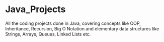 # Java_Projects
All the coding projects done in Java, covering concepts like OOP, Inheritance, Recursion, Big O Notation and elementary data structures like Strings, Arrays, Queues, Linked Lists etc.
